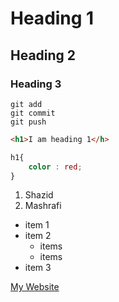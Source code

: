 # Heading 1
## Heading 2
### Heading 3

```
git add
git commit
git push
```

```html
<h1>I am heading 1</h>
```

```css
h1{
    color : red;
}
```
1. Shazid
2. Mashrafi

- item 1
- item 2
  - items
  - items
- item 3

[My Website](https://shazidmashrafi.com)


